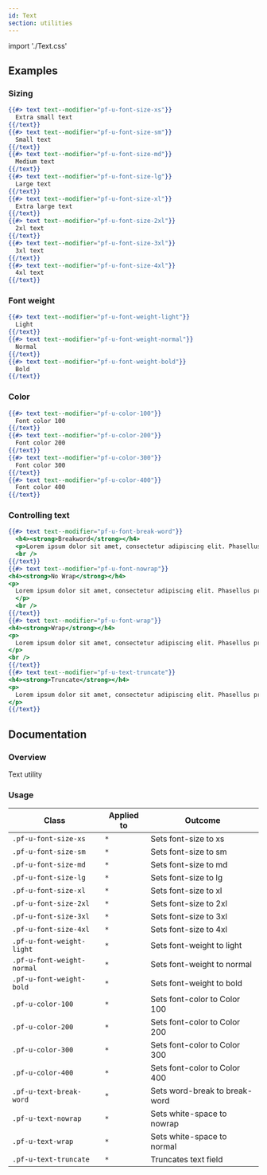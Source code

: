 ```yaml
---
id: Text
section: utilities
---
```


import './Text.css'

## Examples

### Sizing

```hbs
{{#> text text--modifier="pf-u-font-size-xs"}}
  Extra small text
{{/text}}
{{#> text text--modifier="pf-u-font-size-sm"}}
  Small text
{{/text}}
{{#> text text--modifier="pf-u-font-size-md"}}
  Medium text
{{/text}}
{{#> text text--modifier="pf-u-font-size-lg"}}
  Large text
{{/text}}
{{#> text text--modifier="pf-u-font-size-xl"}}
  Extra large text
{{/text}}
{{#> text text--modifier="pf-u-font-size-2xl"}}
  2xl text
{{/text}}
{{#> text text--modifier="pf-u-font-size-3xl"}}
  3xl text
{{/text}}
{{#> text text--modifier="pf-u-font-size-4xl"}}
  4xl text
{{/text}}
```

### Font weight

```hbs
{{#> text text--modifier="pf-u-font-weight-light"}}
  Light
{{/text}}
{{#> text text--modifier="pf-u-font-weight-normal"}}
  Normal
{{/text}}
{{#> text text--modifier="pf-u-font-weight-bold"}}
  Bold
{{/text}}
```

### Color

```hbs
{{#> text text--modifier="pf-u-color-100"}}
  Font color 100
{{/text}}
{{#> text text--modifier="pf-u-color-200"}}
  Font color 200
{{/text}}
{{#> text text--modifier="pf-u-color-300"}}
  Font color 300
{{/text}}
{{#> text text--modifier="pf-u-color-400"}}
  Font color 400
{{/text}}
```

### Controlling text

```hbs
{{#> text text--modifier="pf-u-font-break-word"}}
  <h4><strong>Breakword</strong></h4>
  <p>Lorem ipsum dolor sit amet, consectetur adipiscing elit. Phasellus pretium est a porttitor vehicula. Quisque vel commodo urna. Morbi mattis rutrum ante, id vehicula ex accumsan ut.</p>
  <br />
{{/text}}
{{#> text text--modifier="pf-u-font-nowrap"}}
<h4><strong>No Wrap</strong></h4>
<p>
  Lorem ipsum dolor sit amet, consectetur adipiscing elit. Phasellus pretium est a porttitor vehicula. Quisque vel commodo urna. Morbi mattis rutrum ante, id vehicula ex accumsan ut.
  </p>
  <br />
{{/text}}
{{#> text text--modifier="pf-u-font-wrap"}}
<h4><strong>Wrap</strong></h4>
<p>
  Lorem ipsum dolor sit amet, consectetur adipiscing elit. Phasellus pretium est a porttitor vehicula. Quisque vel commodo urna. Morbi mattis rutrum ante, id vehicula ex accumsan ut.
</p>
<br />
{{/text}}
{{#> text text--modifier="pf-u-text-truncate"}}
<h4><strong>Truncate</strong></h4>
<p>
  Lorem ipsum dolor sit amet, consectetur adipiscing elit. Phasellus pretium est a porttitor vehicula. Quisque vel commodo urna. Morbi mattis rutrum ante, id vehicula ex accumsan ut.
</p>
{{/text}}
```

## Documentation

### Overview

Text utility

### Usage

| Class                     | Applied to | Outcome                       |
| ------------------------- | ---------- | ----------------------------- |
| `.pf-u-font-size-xs`      | `*`        | Sets font-size to xs          |
| `.pf-u-font-size-sm`      | `*`        | Sets font-size to sm          |
| `.pf-u-font-size-md`      | `*`        | Sets font-size to md          |
| `.pf-u-font-size-lg`      | `*`        | Sets font-size to lg          |
| `.pf-u-font-size-xl`      | `*`        | Sets font-size to xl          |
| `.pf-u-font-size-2xl`     | `*`        | Sets font-size to 2xl         |
| `.pf-u-font-size-3xl`     | `*`        | Sets font-size to 3xl         |
| `.pf-u-font-size-4xl`     | `*`        | Sets font-size to 4xl         |
| `.pf-u-font-weight-light` | `*`        | Sets font-weight to light     |
| `.pf-u-font-weight-normal`| `*`        | Sets font-weight to normal    |
| `.pf-u-font-weight-bold`  | `*`        | Sets font-weight to bold      |
| `.pf-u-color-100`         | `*`        | Sets font-color to Color 100  |
| `.pf-u-color-200`         | `*`        | Sets font-color to Color 200  |
| `.pf-u-color-300`         | `*`        | Sets font-color to Color 300  |
| `.pf-u-color-400`         | `*`        | Sets font-color to Color 400  |
| `.pf-u-text-break-word`   | `*`        | Sets word-break to break-word |
| `.pf-u-text-nowrap`       | `*`        | Sets white-space to nowrap    |
| `.pf-u-text-wrap`         | `*`        | Sets white-space to normal    |
| `.pf-u-text-truncate`     | `*`        | Truncates text field          |
